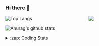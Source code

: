 ### Hi there 👋

<!--
**tao8687/tao8687** is a ✨ _special_ ✨ repository because its `README.md` (this file) appears on your GitHub profile.

Here are some ideas to get you started:

- 🔭 I’m currently working on ...
- 🌱 I’m currently learning ...
- 👯 I’m looking to collaborate on ...
- 🤔 I’m looking for help with ...
- 💬 Ask me about ...
- 📫 How to reach me: ...
- 😄 Pronouns: ...
- ⚡ Fun fact: ...
-->

<img align='right' src="https://media.giphy.com/media/M9gbBd9nbDrOTu1Mqx/giphy.gif" width="240">

  
![Top Langs](https://github-readme-stats.vercel.app/api/top-langs/?username=tao8687&layout=compact&title_color=23238E&text_color=A67D3D)

![Anurag's github stats](https://github-readme-stats.vercel.app/api?username=tao8687&show_icons=true&&text_color=A67D3D&title_color=23238E&show_icons=false&count_private=true&hide=stars)

<details>
  <summary>:zap: Coding Stats</summary>
  <br>
    
<!--START_SECTION:waka-->
![Code Time](http://img.shields.io/badge/Code%20Time-2%2C175%20hrs%2043%20mins-blue)

![Profile Views](http://img.shields.io/badge/Profile%20Views-0-blue)

**🐱 My GitHub Data** 

> 📦 1.5 MB Used in GitHub's Storage 
 > 
> 🏆 277 Contributions in the Year 2025
 > 
> 🚫 Not Opted to Hire
 > 
> 📜 63 Public Repositories 
 > 
> 🔑 24 Private Repositories 
 > 
**I'm an Early 🐤** 

```text
🌞 Morning                1879 commits        ██████████████████████░░░   89.90 % 
🌆 Daytime                88 commits          █░░░░░░░░░░░░░░░░░░░░░░░░   04.21 % 
🌃 Evening                119 commits         █░░░░░░░░░░░░░░░░░░░░░░░░   05.69 % 
🌙 Night                  4 commits           ░░░░░░░░░░░░░░░░░░░░░░░░░   00.19 % 
```
📅 **I'm Most Productive on Wednesday** 

```text
Monday                   300 commits         ████░░░░░░░░░░░░░░░░░░░░░   14.35 % 
Tuesday                  285 commits         ███░░░░░░░░░░░░░░░░░░░░░░   13.64 % 
Wednesday                355 commits         ████░░░░░░░░░░░░░░░░░░░░░   16.99 % 
Thursday                 281 commits         ███░░░░░░░░░░░░░░░░░░░░░░   13.44 % 
Friday                   297 commits         ████░░░░░░░░░░░░░░░░░░░░░   14.21 % 
Saturday                 291 commits         ███░░░░░░░░░░░░░░░░░░░░░░   13.92 % 
Sunday                   281 commits         ███░░░░░░░░░░░░░░░░░░░░░░   13.44 % 
```


📊 **This Week I Spent My Time On** 

```text
🕑︎ Time Zone: Asia/Shanghai

💬 Programming Languages: 
YAML                     1 hr 27 mins        ███████████░░░░░░░░░░░░░░   43.55 % 
Bash                     37 mins             █████░░░░░░░░░░░░░░░░░░░░   18.57 % 
Markdown                 33 mins             ████░░░░░░░░░░░░░░░░░░░░░   16.66 % 
Other                    25 mins             ███░░░░░░░░░░░░░░░░░░░░░░   12.83 % 
Docker                   14 mins             ██░░░░░░░░░░░░░░░░░░░░░░░   07.30 % 

🔥 Editors: 
VS Code                  3 hrs 19 mins       █████████████████████████   100.00 % 

🐱‍💻 Projects: 
transitive               2 hrs 54 mins       ██████████████████████░░░   87.18 % 
yunji                    25 mins             ███░░░░░░░░░░░░░░░░░░░░░░   12.82 % 

💻 Operating System: 
Linux                    3 hrs 19 mins       █████████████████████████   100.00 % 
```

**I Mostly Code in C++** 

```text
C++                      10 repos            ████████░░░░░░░░░░░░░░░░░   32.26 % 
Python                   8 repos             ██████░░░░░░░░░░░░░░░░░░░   25.81 % 
JavaScript               2 repos             ██░░░░░░░░░░░░░░░░░░░░░░░   06.45 % 
Batchfile                1 repo              █░░░░░░░░░░░░░░░░░░░░░░░░   03.23 % 
HTML                     1 repo              █░░░░░░░░░░░░░░░░░░░░░░░░   03.23 % 
```



**Timeline**

![Lines of Code chart](https://raw.githubusercontent.com/tao8687/tao8687/master/assets/bar_graph.png)


 Last Updated on 04/10/2025 01:40:47 UTC
<!--END_SECTION:waka-->
</details>
